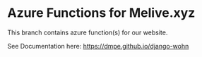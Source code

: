 # Azure Functions for Melive.xyz

This branch contains azure function(s) for our website. 

See Documentation here: <https://dmpe.github.io/django-wohn>
